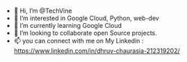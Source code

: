 - 👋 Hi, I’m @TechVine
- 👀 I’m interested in Google Cloud, Python, web-dev 
- 🌱 I’m currently learning Google Cloud
- 💞️ I’m looking to collaborate open Source projects.
- 📫 you can connect with me on My Linkedin : https://www.linkedin.com/in/dhruv-chaurasia-212319202/

<!---
TechVine/TechVine is a ✨ special ✨ repository because its `README.md` (this file) appears on your GitHub profile.
You can click the Preview link to take a look at your changes.
--->
